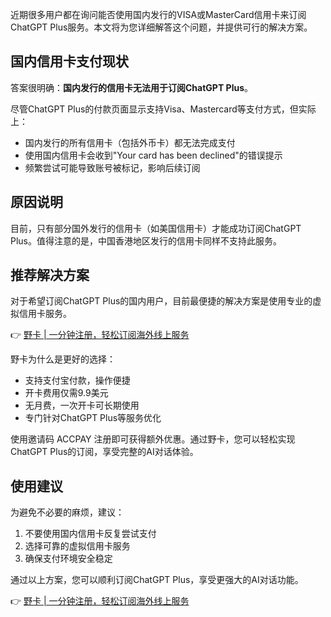 近期很多用户都在询问能否使用国内发行的VISA或MasterCard信用卡来订阅ChatGPT Plus服务。本文将为您详细解答这个问题，并提供可行的解决方案。

## 国内信用卡支付现状

答案很明确：**国内发行的信用卡无法用于订阅ChatGPT Plus**。

尽管ChatGPT Plus的付款页面显示支持Visa、Mastercard等支付方式，但实际上：

- 国内发行的所有信用卡（包括外币卡）都无法完成支付
- 使用国内信用卡会收到"Your card has been declined"的错误提示
- 频繁尝试可能导致账号被标记，影响后续订阅

## 原因说明

目前，只有部分国外发行的信用卡（如美国信用卡）才能成功订阅ChatGPT Plus。值得注意的是，中国香港地区发行的信用卡同样不支持此服务。

## 推荐解决方案

对于希望订阅ChatGPT Plus的国内用户，目前最便捷的解决方案是使用专业的虚拟信用卡服务。

👉 [野卡 | 一分钟注册，轻松订阅海外线上服务](https://bit.ly/bewildcard)

野卡为什么是更好的选择：

- 支持支付宝付款，操作便捷
- 开卡费用仅需9.9美元
- 无月费，一次开卡可长期使用
- 专门针对ChatGPT Plus等服务优化

使用邀请码 ACCPAY 注册即可获得额外优惠。通过野卡，您可以轻松实现ChatGPT Plus的订阅，享受完整的AI对话体验。

## 使用建议

为避免不必要的麻烦，建议：

1. 不要使用国内信用卡反复尝试支付
2. 选择可靠的虚拟信用卡服务
3. 确保支付环境安全稳定

通过以上方案，您可以顺利订阅ChatGPT Plus，享受更强大的AI对话功能。

👉 [野卡 | 一分钟注册，轻松订阅海外线上服务](https://bit.ly/bewildcard)